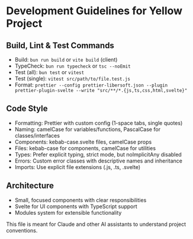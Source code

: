 # Development Guidelines for Yellow Project

## Build, Lint & Test Commands
- Build: `bun run build` or `vite build` (client)
- TypeCheck: `bun run typecheck` or `tsc --noEmit`
- Test (all): `bun test` or `vitest`
- Test (single): `vitest src/path/to/file.test.js`
- Format: `prettier --config prettier-libersoft.json --plugin prettier-plugin-svelte --write "src/**/*.{js,ts,css,html,svelte}"`

## Code Style
- Formatting: Prettier with custom config (1-space tabs, single quotes)
- Naming: camelCase for variables/functions, PascalCase for classes/interfaces
- Components: kebab-case.svelte files, camelCase props
- Files: kebab-case for components, camelCase for utilities
- Types: Prefer explicit typing, strict mode, but noImplicitAny disabled
- Errors: Custom error classes with descriptive names and inheritance
- Imports: Use explicit file extensions (.js, .ts, .svelte)

## Architecture
- Small, focused components with clear responsibilities
- Svelte for UI components with TypeScript support
- Modules system for extensible functionality

This file is meant for Claude and other AI assistants to understand project conventions.



